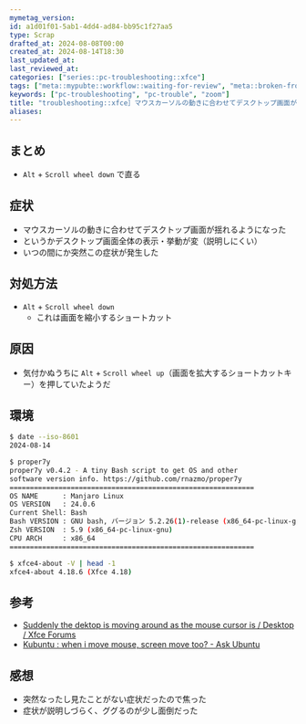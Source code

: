 ```yaml
---
mymetag_version:
id: a1d01f01-5ab1-4dd4-ad84-bb95c1f27aa5
type: Scrap
drafted_at: 2024-08-08T00:00
created_at: 2024-08-14T18:30
last_updated_at:
last_reviewed_at:
categories: ["series::pc-troubleshooting::xfce"]
tags: ["meta::mypubte::workflow::waiting-for-review", "meta::broken-frontmatter", "desktop-environment::Xfce", "keyboard-shortcut"]
keywords: ["pc-troubleshooting", "pc-trouble", "zoom"]
title: "troubleshooting::xfce］マウスカーソルの動きに合わせてデスクトップ画面が揺れようになった"
aliases:
---
```


## まとめ

- `Alt` + `Scroll wheel down` で直る

## 症状

- マウスカーソルの動きに合わせてデスクトップ画面が揺れるようになった
- というかデスクトップ画面全体の表示・挙動が変（説明しにくい）
- いつの間にか突然この症状が発生した

## 対処方法

- `Alt` + `Scroll wheel down`
    - これは画面を縮小するショートカット

## 原因

- 気付かぬうちに `Alt` + `Scroll wheel up`（画面を拡大するショートカットキー）を押していたようだ

## 環境

```bash
$ date --iso-8601
2024-08-14

$ proper7y
proper7y v0.4.2 - A tiny Bash script to get OS and other
software version info. https://github.com/rnazmo/proper7y
============================================================
OS NAME      : Manjaro Linux
OS VERSION   : 24.0.6
Current Shell: Bash
Bash VERSION : GNU bash, バージョン 5.2.26(1)-release (x86_64-pc-linux-gnu)
Zsh VERSION  : 5.9 (x86_64-pc-linux-gnu)
CPU ARCH     : x86_64
============================================================

$ xfce4-about -V | head -1
xfce4-about 4.18.6 (Xfce 4.18)
```

## 参考

- [Suddenly the dektop is moving around as the mouse cursor is / Desktop / Xfce Forums](https://forum.xfce.org/viewtopic.php?id=14678)
- [Kubuntu : when i move mouse, screen move too? - Ask Ubuntu](https://askubuntu.com/a/1324553)

## 感想

- 突然なったし見たことがない症状だったので焦った
- 症状が説明しづらく、ググるのが少し面倒だった
